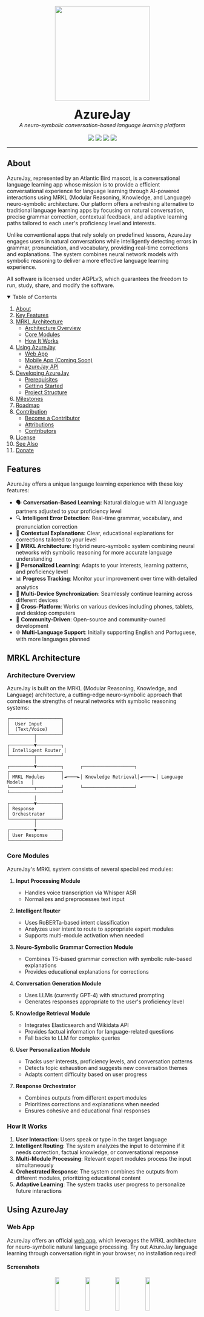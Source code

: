 <p align="center">
  <a href="#"><img src="img/azurejay.png" height="250" /></a>
  <br/><br/>
  <font size="6"><b>AzureJay</b></font>
  <br/>
  <em>A neuro-symbolic conversation-based language learning platform</em>
  <br/><br/>
  <a href="#"><img src="https://img.shields.io/badge/Try_now-azurejay.app-darkcyan" /></a>
  <a href="#"><img src="https://img.shields.io/badge/List_of_courses-azurejay.app/courses-darkcyan" /></a>
  <a href="#"><img src="https://img.shields.io/badge/Documentation-azurejay.app/docs-darkcyan" /></a>
  <a href="#"><img src="https://img.shields.io/badge/Roadmap-github.com-darkcyan" /></a>
</p>

<hr/>

## About

AzureJay, represented by an Atlantic Bird mascot, is a conversational language learning app whose mission is to provide a efficient conversational experience for language learning through AI-powered interactions using MRKL (Modular Reasoning, Knowledge, and Language) neuro-symbolic architecture. Our platform offers a refreshing alternative to traditional language learning apps by focusing on natural conversation, precise grammar correction, contextual feedback, and adaptive learning paths tailored to each user's proficiency level and interests.

Unlike conventional apps that rely solely on predefined lessons, AzureJay engages users in natural conversations while intelligently detecting errors in grammar, pronunciation, and vocabulary, providing real-time corrections and explanations. The system combines neural network models with symbolic reasoning to deliver a more effective language learning experience.

All software is licensed under AGPLv3, which guarantees the freedom to run, study, share, and modify the software.

<details open="open">
  <summary>Table of Contents</summary>
  <ol>
    <li>
      <a href="#about">About</a>
    </li>
    <li>
      <a href="#features">Key Features</a>
    </li>
    <li>
      <a href="#mrkl-architecture">MRKL Architecture</a>
      <ul>
        <li><a href="#architecture-overview">Architecture Overview</a></li>
        <li><a href="#core-modules">Core Modules</a></li>
        <li><a href="#how-it-works">How It Works</a></li>
      </ul>
    </li>
    <li>
      <a href="#using-azurejay">Using AzureJay</a>
      <ul>
        <li><a href="#web-app">Web App</a></li>
        <li><a href="#mobile-app">Mobile App (Coming Soon)</a></li>
        <li><a href="#azurejay-api">AzureJay API</a></li>
      </ul>
    </li>
    <li>
      <a href="#developing-azurejay">Developing AzureJay</a>
      <ul>
        <li><a href="#prerequisites">Prerequisites</a></li>
        <li><a href="#getting-started">Getting Started</a></li>
        <li><a href="#project-structure">Project Structure</a></li>
      </ul>
    </li>
    <li>
     <a href="#milestones">Milestones</a>
    </li>
    <li>
     <a href="#roadmap">Roadmap</a>
    </li>
    <li>
     <a href="#contribution">Contribution</a>
     <ul>
        <li><a href="#become-a-contributor">Become a Contributor</a></li>
        <li><a href="#attributions">Attributions</a></li>
        <li><a href="#contributors">Contributors</a></li>
     </ul>
    </li>
    <li>
      <a href="#license">License</a>
    </li>
    <li>
      <a href="#see-also">See Also</a>
    </li>
    <li>
      <a href="#donate">Donate</a>
    </li>
  </ol>
</details>

## Features

AzureJay offers a unique language learning experience with these key features:

- 🗣️ **Conversation-Based Learning**: Natural dialogue with AI language partners adjusted to your proficiency level
- 🔍 **Intelligent Error Detection**: Real-time grammar, vocabulary, and pronunciation correction
- 📝 **Contextual Explanations**: Clear, educational explanations for corrections tailored to your level
- 🧠 **MRKL Architecture**: Hybrid neuro-symbolic system combining neural networks with symbolic reasoning for more accurate language understanding
- 🎯 **Personalized Learning**: Adapts to your interests, learning patterns, and proficiency level
- 📊 **Progress Tracking**: Monitor your improvement over time with detailed analytics
- 🔄 **Multi-Device Synchronization**: Seamlessly continue learning across different devices
- 📱 **Cross-Platform**: Works on various devices including phones, tablets, and desktop computers
- 👥 **Community-Driven**: Open-source and community-owned development
- 🌐 **Multi-Language Support**: Initially supporting English and Portuguese, with more languages planned

## MRKL Architecture

### Architecture Overview

AzureJay is built on the MRKL (Modular Reasoning, Knowledge, and Language) architecture, a cutting-edge neuro-symbolic approach that combines the strengths of neural networks with symbolic reasoning systems:

```
┌───────────────────┐
│  User Input       │
│  (Text/Voice)     │
└─────────┬─────────┘
          │
┌─────────▼─────────┐
│ Intelligent Router │
└─────────┬─────────┘
          │
┌─────────▼─────────┐      ┌───────────────────┐      ┌───────────────────┐
│ MRKL Modules      │◄────►│ Knowledge Retrieval│◄────►│ Language Models   │
└─────────┬─────────┘      └───────────────────┘      └───────────────────┘
          │
┌─────────▼─────────┐
│ Response          │
│ Orchestrator      │
└─────────┬─────────┘
          │
┌─────────▼─────────┐
│ User Response     │
└───────────────────┘
```

### Core Modules

AzureJay's MRKL system consists of several specialized modules:

1. **Input Processing Module**

   - Handles voice transcription via Whisper ASR
   - Normalizes and preprocesses text input

2. **Intelligent Router**

   - Uses RoBERTa-based intent classification
   - Analyzes user intent to route to appropriate expert modules
   - Supports multi-module activation when needed

3. **Neuro-Symbolic Grammar Correction Module**

   - Combines T5-based grammar correction with symbolic rule-based explanations
   - Provides educational explanations for corrections

4. **Conversation Generation Module**

   - Uses LLMs (currently GPT-4) with structured prompting
   - Generates responses appropriate to the user's proficiency level

5. **Knowledge Retrieval Module**

   - Integrates Elasticsearch and Wikidata API
   - Provides factual information for language-related questions
   - Fall backs to LLM for complex queries

6. **User Personalization Module**

   - Tracks user interests, proficiency levels, and conversation patterns
   - Detects topic exhaustion and suggests new conversation themes
   - Adapts content difficulty based on user progress

7. **Response Orchestrator**
   - Combines outputs from different expert modules
   - Prioritizes corrections and explanations when needed
   - Ensures cohesive and educational final responses

### How It Works

1. **User Interaction**: Users speak or type in the target language
2. **Intelligent Routing**: The system analyzes the input to determine if it needs correction, factual knowledge, or conversational response
3. **Multi-Module Processing**: Relevant expert modules process the input simultaneously
4. **Orchestrated Response**: The system combines the outputs from different modules, prioritizing educational content
5. **Adaptive Learning**: The system tracks user progress to personalize future interactions

## Using AzureJay

### Web App

AzureJay offers an official [web app](https://azurejay.app/), which leverages the MRKL architecture for neuro-symbolic natural language processing. Try out AzureJay language learning through conversation right in your browser, no installation required!

#### Screenshots

<p align="center">
  <img src="/docs/screenshots/screenshot1.png" width="15%" />
  <img src="/docs/screenshots/screenshot2.png" width="15%" />
  <img src="/docs/screenshots/screenshot3.png" width="15%" />
  <img src="/docs/screenshots/screenshot4.png" width="15%" />
</p>

### Mobile App (Coming Soon)

We're developing a Flutter-based mobile application that will provide:

- Voice interaction for pronunciation practice
- Personalized learning paths and progress tracking
- Cross-platform support for iOS and Android

### AzureJay API

For developers interested in integrating AzureJay's capabilities into their own applications, we offer a comprehensive API:

```python
import azurejay

# Initialize the MRKL system
mrkl_system = azurejay.init_mrkl_pipeline(config_path="./config.json")

# Process user message
response = mrkl_system.process_message(
    user_id="user123",
    message="I goed to the store yesterday",
    voice_mode=False
)

print(response)
# Output: I notice you said: 'I goed to the store yesterday'.
# A better way to say this would be: 'I went to the store yesterday'.
# For past tense of 'go', we use the irregular form 'went' and not 'goed'.
```

## Developing AzureJay

### Prerequisites

- Python 3.8+
- Required Python packages (see requirements.txt)
- Flutter SDK (for frontend development)
- ElasticSearch (for knowledge retrieval system)

### Getting Started

1. Clone the repository

```bash
git clone https://github.com/luisbernardinello/AzureJay.git
cd AzureJay
```

2. Install dependencies

```bash
pip install -r requirements.txt
```

3. Run the MRKL pipeline tests

```bash
python tests/test_mrkl_pipeline.py
```

For Flutter development (coming soon):

```bash
cd flutter_app
flutter pub get
flutter run
```

### Project Structure

```
AzureJay/
├── mrkl/
│   ├── __init__.py
│   ├── router.py                # Intelligent routing module
│   ├── correction.py            # Grammar correction module
│   ├── knowledge.py             # Knowledge retrieval module
│   ├── personalization.py       # User modeling module
│   ├── generation.py            # Response generation module
│   └── orchestrator.py          # Response orchestration logic
├── models/
│   ├── __init__.py
│   ├── intent_classifier/       # RoBERTa intent classifier
│   ├── grammar_corrector/       # T5-based grammar correction
│   └── user_model.py            # User profiling and tracking
├── utils/
│   ├── __init__.py
│   ├── audio.py                 # Audio processing utilities
│   └── text.py                  # Text normalization utilities
├── api/
│   ├── __init__.py
│   ├── routes.py                # API endpoints
│   └── server.py                # API server implementation
├── flutter_app/                 # Flutter mobile application (coming soon)
├── tests/
│   ├── test_mrkl_pipeline.py
│   ├── test_router.py
│   └── test_correction.py
├── requirements.txt
├── config.json                  # Configuration settings
└── README.md
```

## Milestones

- [x] 🏁 Core MRKL architecture implementation
- [x] 🏁 Intelligent router for module selection
- [x] 🏁 Neuro-symbolic grammar correction system
- [x] 🏁 Basic conversation generation
- [x] 🏁 Knowledge retrieval integration
- [x] 🏁 User profiling and personalization
- [x] 🏁 Response orchestration system
- [x] 🏁 Basic theme/branding
- [x] 🏁 Initial language support for English and Portuguese
- [ ] 🏁 Flutter mobile application development
- [ ] 🏁 Enhanced pronunciation assessment
- [ ] 🏁 Cultural context integration in conversations
- [ ] 🏁 Spaced repetition based on conversation history

## Roadmap

- [ ] Add support for Asian languages (Japanese, Mandarin, Korean)
- [ ] Implement dialect recognition and support
- [ ] Voice-assisted hands-free learning experience
- [ ] Offline mode for mobile applications
- [ ] Community features for peer language exchange
- [ ] AR/VR immersive learning experiences
- [ ] Specialized vocabulary modules for different professions

### Projects

- [Improved pronunciation feedback system](https://github.com/luisbernardinello/AzureJay/projects/1)
- [Cultural context integration](https://github.com/luisbernardinello/AzureJay/projects/2)
- [Flutter application development](https://github.com/luisbernardinello/AzureJay/projects/3)

## Contribution

### Become a Contributor

#### Are you a developer?

You can help AzureJay by testing it and submitting feature requests or bug reports: [here](https://github.com/luisbernardinello/AzureJay/issues/new). If you want to get in touch, you can use my contact details on [my GitHub profile](https://github.com/luisbernardinello).
Go through the dev docs [here](https://azurejay.app/docs/CONTRIBUTING.html).

Our current development priorities include:

- Flutter app implementation
- Improving grammar correction accuracy
- Expanding language support
- Enhancing pronunciation feedback

Still got questions? Our Matrix channel is `#AzureJay`, join the dev community there and feel free to ask anything.

- Matrix: [`#AzureJay`](https://app.element.io/#/room/#space-azurejay:matrix.org) on `matrix.org`

#### Are you a linguist or language teacher?

Help us improve our language models and conversational patterns! We particularly need help with:

- Creating grammar rule explanations
- Developing conversational prompts appropriate for different proficiency levels
- Validating our error detection system
- Creating cultural context for language learning

We are continuously working to improve the learning experience. If you have ideas to make it better, please share them with us by creating an [issue](https://github.com/luisbernardinello/AzureJay/issues/new).

### Attributions

#### Mascot

The mascot is designed by [@luisbernardinello](https://github.com/luisbernardinello). If you have ideas to make it better, please share them with us by creating an [issue](https://github.com/luisbernardinello/AzureJay/issues/new).

<a rel="license" href="http://creativecommons.org/licenses/by-sa/4.0/"><img alt="Creative Commons License" style="border-width:0" src="https://i.creativecommons.org/l/by-sa/4.0/88x31.png" /></a><br />Mascot images are released under <a rel="license" href="http://creativecommons.org/licenses/by-sa/4.0/">Creative Commons Attribution-ShareAlike 4.0 International License</a>.

### Contributors

<!-- ALL-CONTRIBUTORS-BADGE:START - Do not remove or modify this section -->

[![All Contributors](https://img.shields.io/badge/all_contributors-10-orange.svg?style=flat-square)](#contributors-)

<!-- ALL-CONTRIBUTORS-BADGE:END -->

Thanks goes to these wonderful people ([emoji key](https://allcontributors.org/docs/en/emoji-key)):

<!-- ALL-CONTRIBUTORS-LIST:START - Do not remove or modify this section -->
<!-- prettier-ignore-start -->
<!-- markdownlint-disable -->
<table>
  <tbody>
    <tr>
      <td align="center" valign="top" width="14.28%"><a href="https://github.com/luisbernardinello"><img src="https://avatars.githubusercontent.com/u/162613265?v=4" width="100px;" alt="Luis Bernardinello"/><br /><sub><b>Luis Bernardinello</b></sub></a><br /><a href="https://github.com/luisbernardinello/AzureJay/commits?author=luisbernardinello" title="Code">💻</a></td>
      <!-- Add other contributors as needed -->
    </tr>
  </tbody>
</table>

<!-- markdownlint-restore -->
<!-- prettier-ignore-end -->

<!-- ALL-CONTRIBUTORS-LIST:END -->

This project follows the [all-contributors](https://github.com/all-contributors/all-contributors) specification. Contributions of any kind welcome!

## License

AzureJay is licensed under the AGPL-3.0 license. In addition, course content and other creative content might be licensed under different licenses, such as CC.

## See Also

- [Duolingo](https://www.duolingo.com/), gamified language learning
- [Tandem](https://www.tandem.net/), language exchange with real people
- [italki](https://www.italki.com/), connect with language teachers

## Donate

Help us to keep going and expand our language offerings by supporting the project through [our donation page](https://azurejay.app/donate).

Your donations help us:

- Maintain server infrastructure
- Develop new language modules
- Improve our AI models
- Keep AzureJay free and open source

